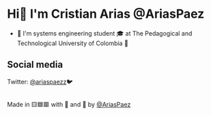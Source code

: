 
# Hi👋 I'm Cristian Arias @AriasPaez


- 💬 I'm systems engineering student :mortar_board: at The Pedagogical and Technological University of Colombia :school:

## Social media
Twitter: [@ariaspaezz](https://twitter.com/ariaspaezz):bird:

##
Made in :yellow_square::blue_square::red_square: with :black_heart: and :brain: by [@AriasPaez](https://github.com/AriasPaez)
<!--
**AriasPaez/AriasPaez** is a ✨ _special_ ✨ repository because its `README.md` (this file) appears on your GitHub profile.

Here are some ideas to get you started:

- 🔭 I’m currently working on ...
- 🌱 I’m currently learning ...
- 👯 I’m looking to collaborate on ...
- 🤔 I’m looking for help with ...
- 💬 Ask me about ...
- 📫 How to reach me: ...
- 😄 Pronouns: ...
- ⚡ Fun fact: ...
-->
